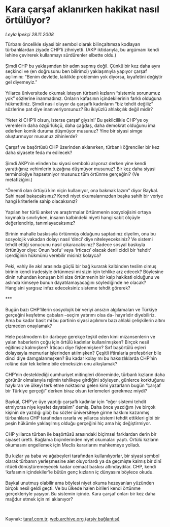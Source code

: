 # Kara çarşaf aklanırken hakikat nasıl örtülüyor?

*Leyla İpekçi 28.11.2008*

<div class="taraf_structure_2col_1zq">
<div class="margen_n">



 <p>Türbanı öncelikle siyasi bir sembol olarak bilinçaltımıza kodlayan türbanlılardan ziyade CHP’li zihniyetti. (AKP iktidarıyla, bu argümanı kendi lehine çevirerek kullanmayı sürdürenler elbette oldu.) <br/><br/>Şimdi CHP bu yaklaşımdan bir adım sapmış değil. Çünkü bir kez daha aynı seçkinci ve (en doğrusunu ben bilirimci) yaklaşımıyla yapıyor çarşaf açılımını: “Benim devletle, laiklikle problemim yok diyorsa, kıyafetini değiştir gel diyemeyiz.” <br/><br/>Yıllarca üniversitede okumak isteyen türbanlı kızların “sistemle sorunumuz yok” sözlerine inanmadınız. Onların kafasının içindekilerinin farklı olduğuna hükmettiniz. Şimdi nasıl oluyor da çarşaflı kadınların “biz tehdit değiliz” sözlerine pat diye inanıveriyorsunuz? Bu ikiyüzlü ahlakçılık değil midir? <br/><br/>‘Yeter ki CHP’li olsun, isterse çarşaf giysin!’ Bu şekilcilikle CHP’ye oy verenlerin daha özgürlükçü, daha çağdaş, daha demokrat olduğunu ima ederken komik duruma düşmüyor musunuz? Yine bir siyasi simge oluşturmuyor musunuz zihinlerde? <br/><br/>Çarşaf ve başörtüsü CHP üzerinden aklanırken, türbanlı öğrenciler bir kez daha siyasete feda mı edilecek? <br/><br/>Şimdi AKP’nin elinden bu siyasi sembolü alıyoruz derken yine kendi yarattığınız vehimlerin tuzağına düşmüyor musunuz? Bir kez daha siyasi terminolojiye hapsetmiyor musunuz tüm örtünme gerçeğini? (Ve metafiziğini.) <br/><br/>“Önemli olan örtüyü kim niçin kullanıyor, ona bakmak lazım” diyor Baykal. Sahi nasıl bakacaksınız? Kendi niyet okumalarınızdan başka sahih bir veriye hangi kriterlerle sahip olacaksınız? <br/><br/>Yapılan her türlü anket ve araştırmalar örtünmenin sosyolojisini ortaya koymakla sınırlıyken, insanın kalbindeki niyeti hangi sabit ölçüyle değerlendirip, tanımlayacaksınız? <br/><br/>Birinin mahalle baskısıyla örtünmüş olduğunu saptadınız diyelim, onu bu sosyolojik vakadan dolayı nasıl ‘dinci’ diye niteleyeceksiniz? Ve sistemi tehdit ettiği sonucunu nasıl çıkaracaksınız? Sadece sosyal baskıyla örtünüyor diye: Onun ‘sofu’ veya ‘irticacı’ olacak denli ciddi bir ‘tehdit’ içerdiğinin hükmünü verebilir misiniz kolayca? <br/><br/>Peki, vahiy ile akıl arasında güçlü bir bağ kurarak kalbinden teslim olmuş birinin kendi iradesiyle örtünmesi mi sizin için tehlike arz edecek? Böylesine dinin ruhundan konuşan biri size örtünmenin bir kalp hakikati olduğunu ve aslında kimseye bunun dayatılamayacağını söylediğinde ne olacak? Hangisini yargısız infaz edeceksiniz sisteme tehdit görerek?<br/><br/>*** <br/><br/>Bugün bazı CHP’lilerin sosyolojik bir veriyi ansızın algılamaları ve Türkiye gerçeğini keşfetme çabaları –seçim yatırımı olsa da- hayırlıdır diyebiliriz. Ama bu kadar basit mi bu partinin siyasi açılımını bazı ahlaki çelişkilerin altını çizmeden onaylamak? <br/><br/>Hele postmodern bir darbeye gerekçe teşkil eden kimi mizansenlerin ve yalan haberlerin çoğu için örtülü kadınlar kullanılmışken? Birçok nesil eğitimsiz kalmışken? İrticacı diye fişlenmişken? Sırf başörtülü eşleri dolayısıyla memurlar işlerinden atılmışken? Çeşitli iftiralarla profesörler bile dinci diye damgalanmışken? Bu kadar kolay mı bu haksızlıklarda CHP’nin rolüne dair tek kelime bile etmeksizin onu alkışlamak? <br/><br/>CHP’nin desteklediği cumhuriyet mitingleri döneminde, türbanlı kızların daha görünür olmalarıyla rejimin tehlikeye girdiğini söyleyen, günlerce korktuğunu haykıran ve ülkeyi terk etme noktasına gelen kimi yazarların bugün “çarşaf bir Türkiye gerçeği” derken biraz olsun terlemeleri gerekmez miydi? <br/><br/>Baykal, CHP’ye üye yaptığı çarşaflı kadınlar için “eğer sistemi tehdit etmiyorsa niye kıyafet dayatalım” demiş. Daha önce yazdığım (ve birçok kişinin de yazdığı gibi) bu sözler üniversiteye girme hakkını kazanmış türbanlılara CHP tarafından ısrarla ve yıllarca sistemi tehdit ettikleri gibi bir peşin hükümle yaklaşılmış olduğu gerçeğini hiç ama hiç değiştirmiyor. <br/><br/>CHP yıllarca türban ile başörtüsü arasındaki biçimsel farklardan derin bir siyaset üretti. Bağlama biçimlerinden niyet okumaları yaptı. Örtülü kızların okumasını engellemek için Meclis kararlarını mahkemeye yolladı. <br/><br/>Bu kızlar ya baba ve ağabeyleri tarafından kullanılıyorlar, bir siyasi sembol olarak türbanın yerleşmesine alet oluyorlardı ya da geçmişte kalmış bir dinî ritüeli dönüştüremeyecek kadar cemaat baskısı altındaydılar. CHP, kendi ‘kafasının içindekiler’le bütün genç kızların iç dünyasını böylece okudu. <br/><br/>Baykal unutmuş olabilir ama böylesi niyet okuma hezeyanları yüzünden birçok nesil geldi geçti. Ve bu ülkede halen birileri kendi örtünme gerçekleriyle yaşıyor. Bu sistemin içinde. Kara çarşaf onları bir kez daha mağdur etmek için mi aklanıyor? </p>

<br/>


<div id="taraf_not">
</div>

</div>


</div>

Kaynak: [taraf.com.tr](http://www.taraf.com.tr:80/makale/2867.htm), [web.archive.org (arşiv bağlantısı)](http://web.archive.org/web/20081219131414/http://www.taraf.com.tr:80/makale/2867.htm)

